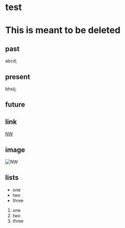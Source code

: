 # test

# This is meant to be deleted

## past 

abcd;

## present

bhsij;

## future

## link

[NW](https://www.nwmissouri.edu/)

## image

![NW](https://upload.wikimedia.org/wikipedia/en/thumb/3/32/NW_Missouri_State_seal.png/180px-NW_Missouri_State_seal.png)

## lists

- one
- two 
- three

1. one 
2. two
3. three
